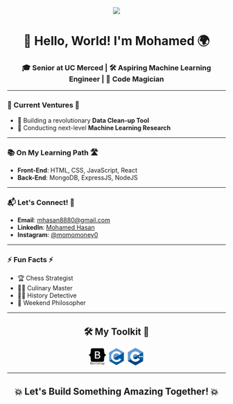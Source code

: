 <div align="center">
  <img src="https://i.gifer.com/6vIk.gif" width="300">
  <h1>👋 Hello, World! I'm Mohamed 🌍</h1>
  <h3>🎓 Senior at UC Merced | 🛠️ Aspiring Machine Learning Engineer | 🧙 Code Magician</h3>
</div>

---

### 🚀 Current Ventures 🚀

- 🧹 Building a revolutionary **Data Clean-up Tool**
- 🤖 Conducting next-level **Machine Learning Research**

---

### 📚 On My Learning Path 🛣️

- **Front-End**: HTML, CSS, JavaScript, React
- **Back-End**: MongoDB, ExpressJS, NodeJS

---

### 📬 Let's Connect! 💌

- **Email**: mhasan8880@gmail.com
- **LinkedIn**: [Mohamed Hasan](https://www.linkedin.com/in/mohamed-hasan-4b850418a/)
- **Instagram**: [@momomoney0](https://instagram.com/momomoney0)

---

### ⚡ Fun Facts ⚡

- 🏆 Chess Strategist
- 👨‍🍳 Culinary Master
- 🕵️‍♂️ History Detective
- 📖 Weekend Philosopher

---

<div align="center">

  ## 🛠️ My Toolkit 🧰

  <code><img height="40" src="https://raw.githubusercontent.com/devicons/devicon/master/icons/bootstrap/bootstrap-plain-wordmark.svg"></code>
  <code><img height="40" src="https://raw.githubusercontent.com/devicons/devicon/master/icons/c/c-original.svg"></code>
  <code><img height="40" src="https://raw.githubusercontent.com/devicons/devicon/master/icons/cplusplus/cplusplus-original.svg"></code>
  <!-- Add more here -->

</div>

---

<div align="center">

  ## 💥 Let's Build Something Amazing Together! 💥

</div>
